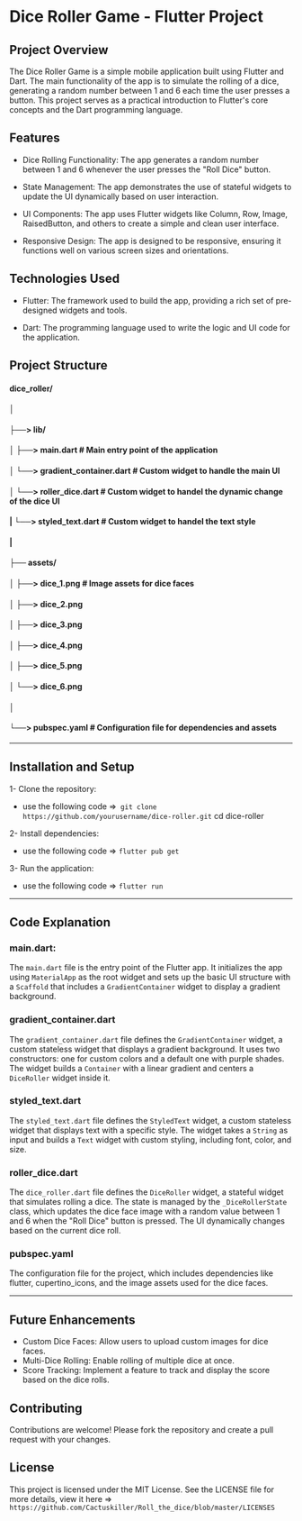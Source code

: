 # Dice Roller Game - Flutter Project

## Project Overview

The Dice Roller Game is a simple mobile application built using Flutter and Dart. The main functionality of the app is to simulate the rolling of a dice, generating a random number between 1 and 6 each time the user presses a button. This project serves as a practical introduction to Flutter's core concepts and the Dart programming language.

## Features

- Dice Rolling Functionality: The app generates a random number between 1 and 6 whenever the user presses the "Roll Dice" button.
  
- State Management: The app demonstrates the use of stateful widgets to update the UI dynamically based on user interaction.
  
- UI Components: The app uses Flutter widgets like Column, Row, Image, RaisedButton, and others to create a simple and clean user interface.
  
- Responsive Design: The app is designed to be responsive, ensuring it functions well on various screen sizes and orientations.

## Technologies Used
- Flutter: The framework used to build the app, providing a rich set of pre-designed widgets and tools.

- Dart: The programming language used to write the logic and UI code for the application.

## Project Structure 

#### dice_roller/
#### │
#### ├──> lib/
#### │   ├──> main.dart                # Main entry point of the application
#### │   └──> gradient_container.dart  # Custom widget to handle the main UI
#### │   └──> roller_dice.dart         #  Custom widget to handel the dynamic change of the dice UI
#### |   └──> styled_text.dart         #  Custom widget to handel the text style
#### |
#### ├── assets/
#### │   ├──> dice_1.png               # Image assets for dice faces
#### │   ├──> dice_2.png
#### │   ├──> dice_3.png
#### │   ├──> dice_4.png
#### │   ├──> dice_5.png
#### │   └──> dice_6.png
#### │
#### └──> pubspec.yaml                # Configuration file for dependencies and assets

***********************************************************************

## Installation and Setup

1- Clone the repository: 
- use the following code =>``` git clone https://github.com/yourusername/dice-roller.git```
cd dice-roller

2- Install dependencies: 
- use the following code => ```flutter pub get```

3- Run the application:
- use the following code => ```flutter run```

************************************************************************

## Code Explanation

### main.dart:
The `main.dart` file is the entry point of the Flutter app. It initializes the app using `MaterialApp` as the root widget and sets up the basic UI structure with a `Scaffold` that includes a `GradientContainer` widget to display a gradient background.

### gradient_container.dart 
The `gradient_container.dart` file defines the `GradientContainer` widget, a custom stateless widget that displays a gradient background. It uses two constructors: one for custom colors and a default one with purple shades. The widget builds a `Container` with a linear gradient and centers a `DiceRoller` widget inside it.

### styled_text.dart
The `styled_text.dart` file defines the `StyledText` widget, a custom stateless widget that displays text with a specific style. The widget takes a `String` as input and builds a `Text` widget with custom styling, including font, color, and size.

### roller_dice.dart
The `dice_roller.dart` file defines the `DiceRoller` widget, a stateful widget that simulates rolling a dice. The state is managed by the `_DiceRollerState` class, which updates the dice face image with a random value between 1 and 6 when the "Roll Dice" button is pressed. The UI dynamically changes based on the current dice roll.

### pubspec.yaml
The configuration file for the project, which includes dependencies like flutter, cupertino_icons, and the image assets used for the dice faces.

****************************************************************************
## Future Enhancements
- Custom Dice Faces: Allow users to upload custom images for dice faces.
- Multi-Dice Rolling: Enable rolling of multiple dice at once.
- Score Tracking: Implement a feature to track and display the score based on the dice rolls.

  
## Contributing
Contributions are welcome! Please fork the repository and create a pull request with your changes.

## License
This project is licensed under the MIT License. See the LICENSE file for more details, view it here => `https://github.com/Cactuskiller/Roll_the_dice/blob/master/LICENSES`



